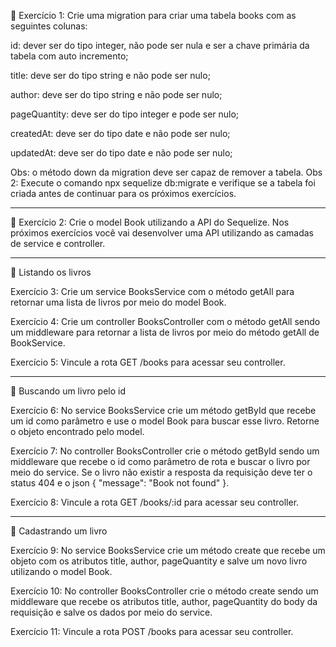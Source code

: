 🚀 Exercício 1: Crie uma migration para criar uma tabela books com as seguintes colunas:

id: dever ser do tipo integer, não pode ser nula e ser a chave primária da tabela com auto incremento;

title: deve ser do tipo string e não pode ser nulo;

author: deve ser do tipo string e não pode ser nulo;

pageQuantity: deve ser do tipo integer e pode ser nulo;

createdAt: deve ser do tipo date e não pode ser nulo;

updatedAt: deve ser do tipo date e não pode ser nulo;

Obs: o método down da migration deve ser capaz de remover a tabela.
Obs 2: Execute o comando npx sequelize db:migrate e verifique se a tabela foi criada antes de continuar para os próximos exercícios.
_________________________________

🚀 Exercício 2: Crie o model Book utilizando a API do Sequelize.
Nos próximos exercícios você vai desenvolver uma API utilizando as camadas de service e controller.
_________________________________

🚀 Listando os livros

Exercício 3: Crie um service BooksService com o método getAll para retornar uma lista de livros por meio do model Book.

Exercício 4: Crie um controller BooksController com o método getAll sendo um middleware para retornar a lista de livros por meio do método getAll de BookService.

Exercício 5: Vincule a rota GET /books para acessar seu controller.

__________________________________

🚀 Buscando um livro pelo id

Exercício 6: No service BooksService crie um método getById que recebe um id como parâmetro e use o model Book para buscar esse livro. Retorne o objeto encontrado pelo model.

Exercício 7: No controller BooksController crie o método getById sendo um middleware que recebe o id como parâmetro de rota e buscar o livro por meio do service. Se o livro não existir a resposta da requisição deve ter o status 404 e o json { "message": "Book not found" }.

Exercício 8: Vincule a rota GET /books/:id para acessar seu controller.

___________________________________

🚀 Cadastrando um livro

Exercício 9: No service BooksService crie um método create que recebe um objeto com os atributos title, author, pageQuantity e salve um novo livro utilizando o model Book.

Exercício 10: No controller BooksController crie o método create sendo um middleware que recebe os atributos title, author, pageQuantity do body da requisição e salve os dados por meio do service.

Exercício 11: Vincule a rota POST /books para acessar seu controller.